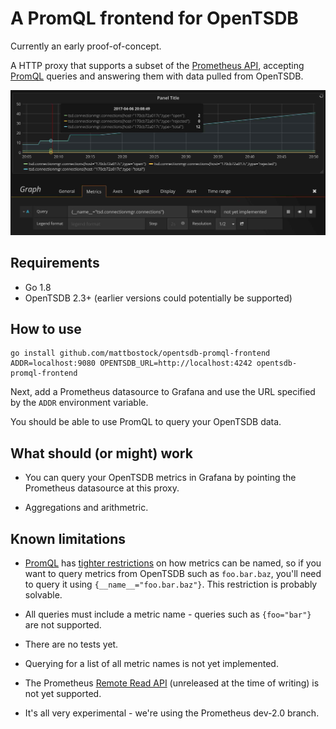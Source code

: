 # A PromQL frontend for OpenTSDB

Currently an early proof-of-concept.

A HTTP proxy that supports a subset of the [Prometheus API][], accepting [PromQL][] queries and answering them with data pulled from OpenTSDB.

![Screenshot](screenshot.jpg)

[Prometheus API]: https://prometheus.io/
[PromQL]: https://prometheus.io/docs/querying/basics/

## Requirements

* Go 1.8
* OpenTSDB 2.3+ (earlier versions could potentially be supported)

## How to use

    go install github.com/mattbostock/opentsdb-promql-frontend
    ADDR=localhost:9080 OPENTSDB_URL=http://localhost:4242 opentsdb-promql-frontend

Next, add a Prometheus datasource to Grafana and use the URL specified by the `ADDR` environment variable.

You should be able to use PromQL to query your OpenTSDB data.

## What should (or might) work

* You can query your OpenTSDB metrics in Grafana by pointing the Prometheus datasource at this proxy.

* Aggregations and arithmetric.

## Known limitations

* [PromQL][] has [tighter restrictions][] on how metrics can be named, so if you want to query metrics from OpenTSDB such as `foo.bar.baz`, you'll need to query it using `{__name__="foo.bar.baz"}`. This restriction is probably solvable.

* All queries must include a metric name - queries such as `{foo="bar"}` are not supported.

* There are no tests yet.

* Querying for a list of all metric names is not yet implemented.

* The Prometheus [Remote Read API][] (unreleased at the time of writing) is not yet supported.

* It's all very experimental - we're using the Prometheus dev-2.0 branch.

[tighter restrictions]: https://prometheus.io/docs/concepts/data_model/
[Remote Read API]: https://github.com/prometheus/prometheus/pull/2499
